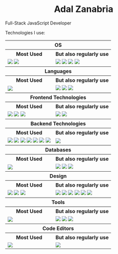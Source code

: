 
<h1 align=center>
  Adal Zanabria
  </h1>
  Full-Stack JavaScript Developer
</h1>

<p>Technologies I use:</p>

<table>
  <tr class="header1">
    <th colspan="2">OS</th>
  </tr>
  <tr class="header2">
    <th>Most Used</th>
    <th>But also regularly use</th>
  </tr>
  <tr class="content">
    <td>
      <img src="https://img.shields.io/badge/Debian-D70A53?style=for-the-badge&logo=debian&logoColor=white"/>
      <img src="https://img.shields.io/badge/Windows-0078D6?style=for-the-badge&logo=windows&logoColor=white" />
    </td>
    <td>
      <img src="https://img.shields.io/badge/Arch%20Linux-1793D1?logo=arch-linux&logoColor=fff&style=for-the-badge" />
      <img src="https://img.shields.io/badge/Fedora-294172?style=for-the-badge&logo=fedora&logoColor=white" />
      <img src="https://img.shields.io/badge/Ubuntu-E95420?style=for-the-badge&logo=ubuntu&logoColor=white" />
      <img src="https://img.shields.io/badge/Android-3DDC84?style=for-the-badge&logo=android&logoColor=white" />
    </td>
  </tr>
  <tr class="header1">
    <th colspan="2">Languages</th>
  </tr>
  <tr class="header2">
    <th>Most Used</th>
    <th>But also regularly use</th>
  </tr>
  <tr class="content">
    <td>
      <img src="https://img.shields.io/badge/typescript-%23007ACC.svg?style=for-the-badge&logo=typescript&logoColor=white" />
    </td>
    <td>
      <img src="https://img.shields.io/badge/javascript-%23323330.svg?style=for-the-badge&logo=javascript&logoColor=%23F7DF1E" />
      <img src="https://img.shields.io/badge/html5-%23E34F26.svg?style=for-the-badge&logo=html5&logoColor=white" />
      <img src="https://img.shields.io/badge/css3-%231572B6.svg?style=for-the-badge&logo=css3&logoColor=white" />
    </td>
  </tr>
  <tr class="header1">
    <th colspan="2">Frontend Technologies</th>
  </tr>
  <tr class="header2">
    <th>Most Used</th>
    <th>But also regularly use</th>
  </tr>
  <tr class="content">
    <td>
      <img src="https://img.shields.io/badge/react-%2320232a.svg?style=for-the-badge&logo=react&logoColor=%2361DAFB" />
      <img src="https://img.shields.io/badge/Next-black?style=for-the-badge&logo=next.js&logoColor=white" />
      <img src="https://img.shields.io/badge/tailwindcss-%2338B2AC.svg?style=for-the-badge&logo=tailwind-css&logoColor=white" />
    </td>
    <td>
      <img src="https://img.shields.io/badge/bootstrap-%23563D7C.svg?style=for-the-badge&logo=bootstrap&logoColor=white" />
      <img src="https://img.shields.io/badge/vite-%23646CFF.svg?style=for-the-badge&logo=vite&logoColor=white" />
    </td>
  </tr>
  <tr class="header1">
    <th colspan="2">Backend Technologies</th>
  </tr>
  <tr class="header2">
    <th>Most Used</th>
    <th>But also regularly use</th>
  </tr>
  <tr class="content">
    <td>
      <img src="https://img.shields.io/badge/node.js-6DA55F?style=for-the-badge&logo=node.js&logoColor=white" />
      <img src="https://img.shields.io/badge/express.js-%23404d59.svg?style=for-the-badge&logo=express&logoColor=%2361DAFB" />
      <img src="https://img.shields.io/badge/Sequelize-52B0E7?style=for-the-badge&logo=Sequelize&logoColor=white" />
      <img src="https://img.shields.io/badge/JWT-black?style=for-the-badge&logo=JSON%20web%20tokens" />
      <img src="https://img.shields.io/badge/Insomnia-black?style=for-the-badge&logo=insomnia&logoColor=5849BE" />
      <img src="https://img.shields.io/badge/docker-%230db7ed.svg?style=for-the-badge&logo=docker&logoColor=white" />
      <img src="https://img.shields.io/badge/nginx-%23009639.svg?style=for-the-badge&logo=nginx&logoColor=white" />
    </td>
    <td>
      <img src="https://img.shields.io/badge/Next-black?style=for-the-badge&logo=next.js&logoColor=white" />
    </td>
  </tr>
  <tr class="header1">
    <th colspan="2">Databases</th>
  </tr>
  <tr class="header2">
    <th>Most Used</th>
    <th>But also regularly use</th>
  </tr>
  <tr class="content">
    <td>
      <img src="https://img.shields.io/badge/postgres-%23316192.svg?style=for-the-badge&logo=postgresql&logoColor=white" />
    </td>
    <td>
      <img src="https://img.shields.io/badge/MariaDB-003545?style=for-the-badge&logo=mariadb&logoColor=white" />
      <img src="https://img.shields.io/badge/mysql-%2300f.svg?style=for-the-badge&logo=mysql&logoColor=white" />
      <img src="https://img.shields.io/badge/Microsoft%20SQL%20Sever-CC2927?style=for-the-badge&logo=microsoft%20sql%20server&logoColor=white" />
    </td>
  </tr>
  <tr class="header1">
    <th colspan="2">Design</th>
  </tr>
  <tr class="header2">
    <th>Most Used</th>
    <th>But also regularly use</th>
  </tr>
  <tr class="content">
    <td>
      <img src="https://img.shields.io/badge/adobe%20illustrator-%23FF9A00.svg?style=for-the-badge&logo=adobe%20illustrator&logoColor=white" />
      <img src="https://img.shields.io/badge/adobe%20photoshop-%2331A8FF.svg?style=for-the-badge&logo=adobe%20photoshop&logoColor=white" />
      <img src="https://img.shields.io/badge/figma-%23F24E1E.svg?style=for-the-badge&logo=figma&logoColor=white" /> 
    </td>
    <td>
      <img src="https://img.shields.io/badge/Adobe%20InDesign-49021F?style=for-the-badge&logo=adobeindesign&logoColor=white" />
      <img src="https://img.shields.io/badge/Adobe%20Premiere%20Pro-9999FF.svg?style=for-the-badge&logo=Adobe%20Premiere%20Pro&logoColor=white" />
      <img src="https://img.shields.io/badge/Adobe%20Lightroom-31A8FF.svg?style=for-the-badge&logo=Adobe%20Lightroom&logoColor=white" />
      <img src="https://img.shields.io/badge/Adobe%20XD-470137?style=for-the-badge&logo=Adobe%20XD&logoColor=#FF61F6" />
      <img src="https://img.shields.io/badge/Gimp-657D8B?style=for-the-badge&logo=gimp&logoColor=FFFFFF" />
      <img src="https://img.shields.io/badge/Inkscape-e0e0e0?style=for-the-badge&logo=inkscape&logoColor=080A13" />
    </td>
  </tr>
  <tr class="header1">
    <th colspan="2">Tools</th>
  </tr>
  <tr class="header2">
    <th>Most Used</th>
    <th>But also regularly use</th>
  </tr>
  <tr class="content">
    <td>
      <img src="https://img.shields.io/badge/yarn-%232C8EBB.svg?style=for-the-badge&logo=yarn&logoColor=white" />
    </td>
    <td>
      <img src="https://img.shields.io/badge/NPM-%23000000.svg?style=for-the-badge&logo=npm&logoColor=white" />
      <img src="https://img.shields.io/badge/webpack-%238DD6F9.svg?style=for-the-badge&logo=webpack&logoColor=black" />
      <img src="https://img.shields.io/badge/Babel-F9DC3e?style=for-the-badge&logo=babel&logoColor=black" />
    </td>
  </tr>
  <tr class="header1">
    <th colspan="2">Code Editors</th>
  </tr>
  <tr class="header2">
    <th>Most Used</th>
    <th>But also regularly use</th>
  </tr>
  <tr class="content">
    <td>
      <img src="https://img.shields.io/badge/NeoVim-%2357A143.svg?&style=for-the-badge&logo=neovim&logoColor=white" />
    </td>
    <td>
      <img src="https://img.shields.io/badge/Visual%20Studio%20Code-0078d7.svg?style=for-the-badge&logo=visual-studio-code&logoColor=white" />
    </td>
  </tr>
</table>

<!--
<style>
  h1 {
    text-align: center;
  }
  p {
    font-size: 20px;
    font-weight: 600;
  }
  table, th, td {
    border: 1.5px solid #f4b8e4 !important;
    border-radius: 10px;
    vertical-align:top !important;
    text-align: left;
  }
  table {
      background-color: #494d64;
      border-collapse: separate !important;
      border-spacing: 4px !important;
  }
  body {
      background-color: #303446;
      color: #C6D0F5;
  }
  .header1 th {
    font-weight: 900;
    font-size: 18px;
    background-color: #ca9ee6;
  }
  .header2 th, .content td {
    font-weight: 700;
    background-color: #babbf1;
  }
  .header1, .header2 {
    color: #303446;
  }
</style>
-->

<!--
- 🔭 I’m currently working on ...
- 🌱 I’m currently learning ...
- 👯 I’m looking to collaborate on ...
- 🤔 I’m looking for help with ...
- 💬 Ask me about ...
- 📫 How to reach me: ...
- 😄 Pronouns: ...
- ⚡ Fun fact: ...
-->
